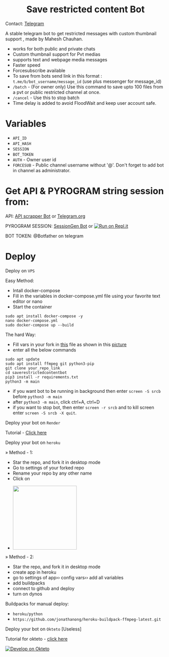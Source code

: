 <h1 align="center">
  <b>Save restricted content Bot</b>
</h1> 

Contact: [Telegram](https://t.me/MaheshChauhan)

A stable telegram bot to get restricted messages with custom thumbnail support , made by Mahesh Chauhan. 

- works for both public and private chats
- Custom thumbnail support for Pvt medias
- supports text and webpage media messages
- Faster speed
- Forcesubscribe available
- To save from bots send link in this format : `t.me/b/bot_username/message_id` (use plus messenger for message_id)
- `/batch` - (For owner only) Use this command to save upto 100 files from a pvt or public restricted channel at once.
- `/cancel` -  Use this to stop batch
- Time delay is added to avoid FloodWait and keep user account safe. 
  
# Variables

- `API_ID`
- `API_HASH`
- `SESSION`
- `BOT_TOKEN` 
- `AUTH` - Owner user id
- `FORCESUB` - Public channel username without '@'. Don't forget to add bot in channel as administrator. 

# Get API & PYROGRAM string session from:
 
API: [API scrapper Bot](https://t.me/USETGSBOT) or [Telegram.org](https://my.telegram.org/auth)

PYROGRAM SESSION: [SessionGen Bot](https://t.me/SessionStringGeneratorRobot) or [![Run on Repl.it](https://replit.com/badge/github/vasusen-code/saverestrictedcontentbot)](https://replit.com/@levinalab/Session-Generator#main.py)

BOT TOKEN: @Botfather on telegram

# Deploy

Deploy on `VPS`

Easy Method:

- Intall docker-compose
- Fill in the variables in docker-compose.yml file using your favorite text editor or nano 
- Start the container 

```
sudo apt install docker-compose -y
nano docker-compose.yml
sudo docker-compose up --build
```

The hard Way:

- Fill vars in your fork in [this](https://github.com/vasusen-code/SaveRestrictedContentBot/blob/master/main/__init__.py) file as shown in this [picture](https://t.me/MaheshChauhan/36)
- enter all the below commands

```
sudo apt update
sudo apt install ffmpeg git python3-pip
git clone your_repo_link
cd saverestrictedcontentbot 
pip3 install -r requirements.txt
python3 -m main
```

- if you want bot to be running in background then enter `screen -S srcb` before `python3 -m main` 
- after `python3 -m main`, click ctrl+A, ctrl+D
- if you want to stop bot, then enter `screen -r srcb` and to kill screen enter `screen -S srcb -X quit`.

Deploy your bot on `Render`

Tutorial - [Click here](https://telegra.ph/SRCB-on-Render-05-17)

Deploy your bot on `heroku`

» Method - 1:
- Star the repo, and fork it in desktop mode
- Go to settings of your forked repo
- Rename your repo by any other name
- Click on
- <p><a href="https://heroku.com/deploy?template=https://github.com/mahcopration/SaveRestrictedContentBot"><img src="https://img.shields.io/badge/Deploy%20To%20Heroku-blueviolet?style=for-the-badge&logo=heroku" width="200""/></a></p>
 
» Method - 2:
- Star the repo, and fork it in desktop mode
- create app in heroku
- go to settings of app›› config vars›› add all variables
- add buildpacks
- connect to github and deploy
- turn on dynos
  
Buildpacks for manual deploy:

- `heroku/python`
- `https://github.com/jonathanong/heroku-buildpack-ffmpeg-latest.git`

Deploy your bot on `Okteto` [Useless]
  
Tutorial for okteto - [click here](https://telegra.ph/Okteto-Deploy-04-01)

[![Develop on Okteto](https://okteto.com/develop-okteto.svg)](https://cloud.okteto.com)
